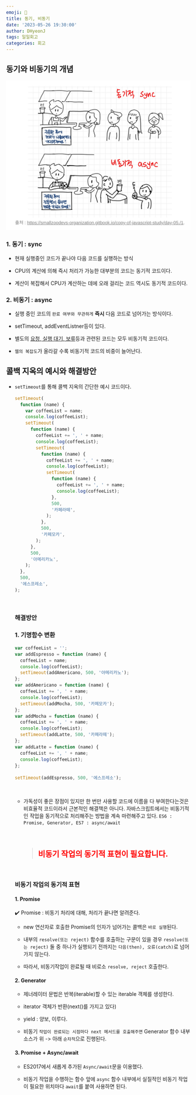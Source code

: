 ```yaml
---
emoji: 📝
title: 동기, 비동기
date: '2023-05-26 19:30:00'
author: DHyeonJ
tags: 일일회고
categories: 회고
---
```


## 동기와 비동기의 개념

![til-5day-async-await.png](til-5day-async-await.png)

### 1. 동기 : sync

- 현재 실행중인 코드가 끝나야 다음 코드를 실행하는 방식

- CPU의 계산에 의해 즉시 처리가 가능한 대부분의 코드는 동기적 코드이다.

- 계산이 복잡해서 CPU가 계산하는 데에 오래 걸리는 코드 역시도 동기적 코드이다.

### 2. 비동기 : async

- 실행 중인 코드의 `완료 여부와 무관하게` <b>즉시</b> 다음 코드로 넘어가는 방식이다.

- setTimeout, addEventListner등이 있다.

- 별도의 <u>요청, 실행 대기, 보류</u>등과 관련된 코드는 모두 비동기적 코드이다.

- `웹의 복잡도`가 올라갈 수록 비동기적 코드의 비중이 늘어난다.

## 콜백 지옥의 예시와 해결방안

- `setTimeout`를 통해 콜백 지옥의 간단한 예시 코드이다.

  ```js
  setTimeout(
    function (name) {
      var coffeeList = name;
      console.log(coffeeList);
      setTimeout(
        function (name) {
          coffeeList += ', ' + name;
          console.log(coffeeList);
          setTimeout(
            function (name) {
              coffeeList += ', ' + name;
              console.log(coffeeList);
              setTimeout(
                function (name) {
                  coffeeList += ', ' + name;
                  console.log(coffeeList);
                },
                500,
                '카페라떼',
              );
            },
            500,
            '카페모카',
          );
        },
        500,
        '아메리카노',
      );
    },
    500,
    '에스프레소',
  );
  ```

    <br>

  ### 해결방안

  ### 1. 기명함수 변환

  ```js
  var coffeeList = '';
  var addEspresso = function (name) {
    coffeeList = name;
    console.log(coffeeList);
    setTimeout(addAmericano, 500, '아메리카노');
  };
  var addAmericano = function (name) {
    coffeeList += ', ' + name;
    console.log(coffeeList);
    setTimeout(addMocha, 500, '카페모카');
  };
  var addMocha = function (name) {
    coffeeList += ', ' + name;
    console.log(coffeeList);
    setTimeout(addLatte, 500, '카페라떼');
  };
  var addLatte = function (name) {
    coffeeList += ', ' + name;
    console.log(coffeeList);
  };

  setTimeout(addEspresso, 500, '에스프레소');
  ```

    <br>

  - 가독성이 좋은 장점이 있지만 한 번만 사용할 코드에 이름을 다 부여한다는것은 비효율적 코드이라서 근본적인 해결책은 아니다.
    자바스크립트에서는 비동기적인 작업을 동기적으로 처리해주는 방법을 계속 마련해주고 있다. `ES6 : Promise, Generator, ES7 : async/await`

    <br>

    <blockquote>

    <h2><font color="red">비동기 작업의 동기적 표현이 필요합니다.</font></h2>

    </blockquote>

    <br>

  ### 비동기 작업의 동기적 표현

  #### 1. Promise

  ✔️ Promise : 비동기 처리에 대해, 처리가 끝나면 알려준다.

  - new 연산자로 호출한 Promise의 인자가 넘어가는 콜백은 `바로 실행`된다.

  - 내부의 `resolve(또는 reject)` 함수를 호출하는 구문이 있을 경우 `resolve(또는 reject)` 둘 중 하나가 실행되기 전까지는 `다음(then), 오류(catch)`로 넘어가지 않는다.

  - 따라서, 비동기작업이 완료될 때 비로소 `resolve, reject` 호출한다.

  #### 2. Generator

  - 제너레이터 문법은 반복(iterable)할 수 있는 iterable 객체를 생성한다.

  - iterator 객체가 반환(next()를 가지고 있다)

  - yield : 양보, 이루다.

  - 비동기 `작업이 완료되는 시점마다 next 메서드를 호출해주면` Generator 함수 내부소스가 위 -> 아래 `순차적`으로 진행된다.

  #### 3. Promise + Async/await

  - ES2017에서 새롭게 추가된 `Async/await`문을 이용했다.

  - 비동기 작업을 수행하는 함수 앞에 `async` 함수 내부에서 실질적인 비동기 작업이 필요한 위치마다 `await`를 붙여 사용하면 된다.

```toc

```
